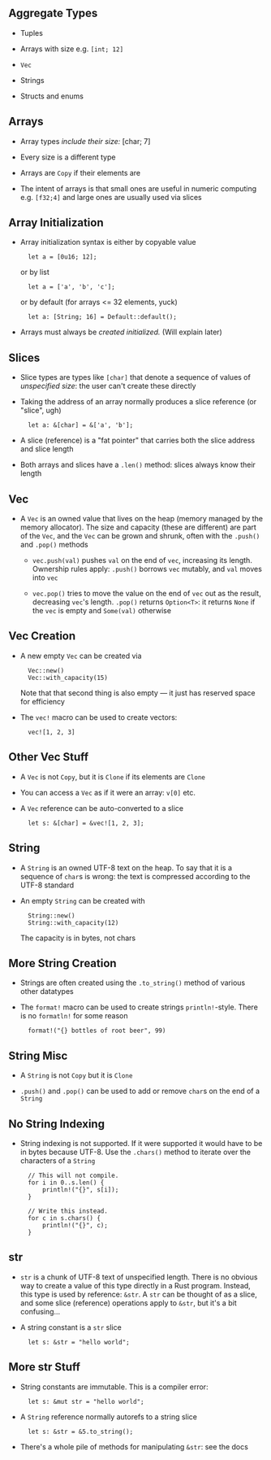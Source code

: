 ## Aggregate Types

* Tuples

* Arrays with size e.g. `[int; 12]`

* `Vec`

* Strings

* Structs and enums

## Arrays

* Array types *include their size:* [char; 7]

* Every size is a different type

* Arrays are `Copy` if their elements are

* The intent of arrays is that small ones are useful in
  numeric computing e.g. `[f32;4]` and large ones are
  usually used via slices

## Array Initialization

* Array initialization syntax is either by copyable value

        let a = [0u16; 12];

  or by list

        let a = ['a', 'b', 'c'];

  or by default (for arrays <= 32 elements, yuck)

        let a: [String; 16] = Default::default();

* Arrays must always be *created initialized.* (Will
  explain later)

## Slices

* Slice types are types like `[char]` that denote a sequence
  of values of *unspecified size*: the user can't create
  these directly

* Taking the address of an array normally produces a slice reference (or "slice", ugh)

        let a: &[char] = &['a', 'b'];

* A slice (reference) is a "fat pointer" that carries both
  the slice address and slice length

* Both arrays and slices have a `.len()` method: slices
  always know their length

## Vec

* A `Vec` is an owned value that lives on the heap (memory
  managed by the memory allocator). The size and capacity
  (these are different) are part of the `Vec`, and the `Vec`
  can be grown and shrunk, often with the `.push()` and
  `.pop()` methods

    * `vec.push(val)` pushes `val` on the end of `vec`,
      increasing its length. Ownership rules apply:
      `.push()` borrows `vec` mutably, and `val` moves into
      `vec`

    * `vec.pop()` tries to move the value on the end of
      `vec` out as the result, decreasing `vec`'s
      length. `.pop()` returns `Option<T>`: it returns
      `None` if the `vec` is empty and `Some(val)` otherwise

## Vec Creation

* A new empty `Vec` can be created via

        Vec::new()
        Vec::with_capacity(15)

  Note that that second thing is also empty — it just has
  reserved space for efficiency

* The `vec!` macro can be used to create vectors:

        vec![1, 2, 3]

## Other Vec Stuff

* A `Vec` is not `Copy`, but it is `Clone` if its elements
  are `Clone`

* You can access a `Vec` as if it were an array: `v[0]` etc.

* A `Vec` reference can be auto-converted to a slice

        let s: &[char] = &vec![1, 2, 3];

## String

* A `String` is an owned UTF-8 text on the heap. To say that
  it is a sequence of `char`s is wrong: the text is
  compressed according to the UTF-8 standard

* An empty `String` can be created with

        String::new()
        String::with_capacity(12)

  The capacity is in bytes, not chars

## More String Creation

* Strings are often created using the `.to_string()` method
  of various other datatypes

* The `format!` macro can be used to create strings
  `println!`-style. There is no `formatln!` for some reason

        format!("{} bottles of root beer", 99)


## String Misc

* A `String` is not `Copy` but it is `Clone`

* `.push()` and `.pop()` can be used to add or remove
  `char`s on the end of a `String`

## No String Indexing

* String indexing is not supported. If it were supported it
  would have to be in bytes because UTF-8. Use the
  `.chars()` method to iterate over the characters of a
  `String`

        // This will not compile.
        for i in 0..s.len() {
            println!("{}", s[i]);
        }

        // Write this instead.
        for c in s.chars() {
            println!("{}", c);
        }

## str

* `str` is a chunk of UTF-8 text of unspecified
  length. There is no obvious way to create a value of this
  type directly in a Rust program. Instead, this type is
  used by reference: `&str`. A `str` can be thought of as a
  slice, and some slice (reference) operations apply to
  `&str`, but it's a bit confusing…

* A string constant is a `str` slice

        let s: &str = "hello world";

## More str Stuff

* String constants are immutable. This is a compiler error:

        let s: &mut str = "hello world";

* A `String` reference normally autorefs to a string slice

        let s: &str = &5.to_string();

* There's a whole pile of methods for manipulating `&str`:
  see the docs
